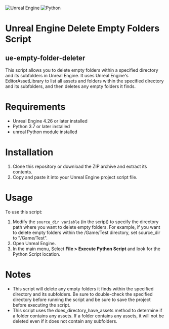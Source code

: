 ![Unreal Engine](https://img.shields.io/badge/unrealengine-%23313131.svg?style=for-the-badge&logo=unrealengine&logoColor=white)
![Python](https://img.shields.io/badge/python-3670A0?style=for-the-badge&logo=python&logoColor=ffdd54)
# Unreal Engine Delete Empty Folders Script
## ue-empty-folder-deleter

This script allows you to delete empty folders within a specified directory and its subfolders in Unreal Engine. It uses Unreal Engine's EditorAssetLibrary to list all assets and folders within the specified directory and its subfolders, and then deletes any empty folders it finds.

# Requirements 
* Unreal Engine 4.26 or later installed
* Python 3.7 or later installed
* unreal Python module installed

# Installation
1. Clone this repository or download the ZIP archive and extract its contents.
2. Copy and paste it into your Unreal Engine project script file.

# Usage
To use this script:

1. Modify the ```source_dir variable``` (in the script) to specify the directory path where you want to delete empty folders. For example, if you want to delete empty folders within the /Game/Test directory, set source_dir to "/Game/Test".
2. Open Unreal Engine.
3. In the main menu, Select **File > Execute Python Script** and look for the Python Script location. 

# Notes
* This script will delete any empty folders it finds within the specified directory and its subfolders. Be sure to double-check the specified directory before running the script and be sure to save the project before executing the script.
* This script uses the does_directory_have_assets method to determine if a folder contains any assets. If a folder contains any assets, it will not be deleted even if it does not contain any subfolders.
